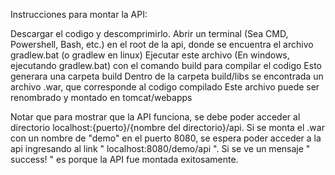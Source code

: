 Instrucciones para montar la API:

Descargar el codigo y descomprimirlo.
Abrir un terminal (Sea CMD, Powershell, Bash, etc.) en el root de la api, donde se encuentra el archivo gradlew.bat (o gradlew en linux)
Ejecutar este archivo (En windows, ejecutando gradlew.bat) con el comando build para compilar el codigo
Esto generara una carpeta build
Dentro de la carpeta build/libs se encontrada un archivo .war, que corresponde al codigo compilado
Este archivo puede ser renombrado y montado en tomcat/webapps

Notar que para mostrar que la API funciona, se debe poder acceder al directorio localhost:{puerto}/{nombre del directorio}/api.
Si se monta el .war con un nombre de "demo" en el puerto 8080, se espera poder acceder a la api ingresando al link " localhost:8080/demo/api ".
Si se ve un mensaje " success! " es porque la API fue montada exitosamente.
